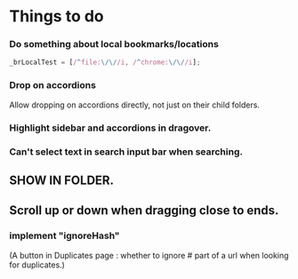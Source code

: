 # Things to do

### Do something about local bookmarks/locations

```javascript
_brLocalTest = [/^file:\/\//i, /^chrome:\/\//i];
```

### Drop on accordions

Allow dropping on accordions directly, not just on their child folders.

### Highlight sidebar and accordions in dragover.

### Can't select text in search input bar when searching.

## SHOW IN FOLDER.

## Scroll up or down when dragging close to ends.

### implement "ignoreHash"

(A button in Duplicates page : whether to ignore # part of a url
when looking for duplicates.)
